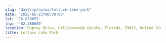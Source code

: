 ```yaml
---
slug: "daytrip/na/us/lettuce-lake-park"
date: '2025-05-23T00:00:00'
lat: '28.078055'
lng: '-82.380689'
location: Osprey Drive, Hillsborough County, Florida, 33613, United States
title: Lettuce Lake Park
---
```



